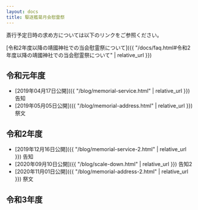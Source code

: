 ```yaml
---
layout: docs
title: 駆逐艦菊月会慰霊祭
---
```


<script>
var today = new Date();
var year = today.getFullYear();
var yearStr = year;
var monthStr = 11;
var dayStr = 3;
var jsMonth = monthStr - 1 ;
var date = new Date(yearStr, jsMonth , dayStr);
var dDay = date.getDate();
if (dDay = 0) {
  document.write("今年の慰霊祭は11月3日の午前11時より斎行します。");
} else if (dDay = 1) {
  document.write("今年の慰霊祭は11月3日の午前11時より斎行します。");
} else if (dDay = 2) {
  document.write("今年の慰霊祭は11月1日の午前11時より斎行します。");
} else if (dDay = 3) {
  document.write("今年の慰霊祭は11月7日の午前11時より斎行します。");
} else if (dDay = 4) {
  document.write("今年の慰霊祭は11月6日の午前11時より斎行します。");
} else if (dDay = 5) {
  document.write("今年の慰霊祭は11月3日の午前11時より斎行します。");
} else if (dDay = 6) {
  document.write("今年の慰霊祭は11月3日の午前11時より斎行します。");
} else {
  document.write("An error has occurred!");
}
</script>

斎行予定日時の求め方については以下のリンクをご参照ください。

[令和2年度以降の靖國神社での当会慰霊祭について]({{ "/docs/faq.html#令和2年度以降の靖國神社での当会慰霊祭について" | relative_url }})

## 令和元年度
- [2019年04月17日公開]({{ "/blog/memorial-service.html" | relative_url }}) 告知
- [2019年05月05日公開]({{ "/blog/memorial-address.html" | relative_url }}) 祭文

## 令和2年度
- [2019年12月16日公開]({{ "/blog/memorial-service-2.html" | relative_url }}) 告知
- [2020年09月10日公開]({{ "/blog/scale-down.html" | relative_url }}) 告知2
- [2020年11月01日公開]({{ "/blog/memorial-address-2.html" | relative_url }}) 祭文

## 令和3年度
